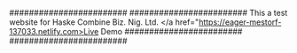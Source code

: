 ########################
########################
This a test website for Haske Combine Biz. Nig. Ltd.
</a href="https://eager-mestorf-137033.netlify.com>Live Demo</a>
########################
########################

